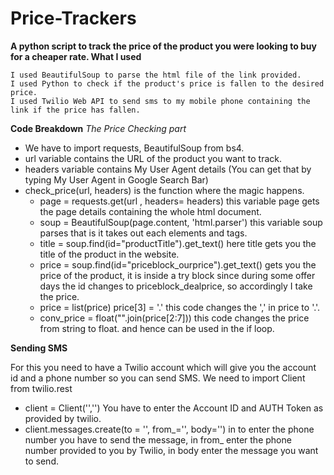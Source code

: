                                                    
                                                   
 # Price-Trackers 

**A python script to track the price of the product you were looking to buy for a cheaper rate.
What I used**

    I used BeautifulSoup to parse the html file of the link provided.
    I used Python to check if the product's price is fallen to the desired price.
    I used Twilio Web API to send sms to my mobile phone containing the link if the price has fallen.

**Code Breakdown**
*The Price Checking part*

  -  We have to import requests, BeautifulSoup from bs4.
  - url variable contains the URL of the product you want to track.
  -  headers variable contains My User Agent details (You can get that by typing My User Agent in Google Search Bar)
  - check_price(url, headers) is the function where the magic happens.
      -  page = requests.get(url , headers= headers) this variable page gets the page details containing the whole html document.
      -  soup = BeautifulSoup(page.content, 'html.parser') this variable soup parses that is it takes out each elements and tags.
      -  title = soup.find(id="productTitle").get_text() here title gets you the title of the product in the website.
      -  price = soup.find(id="priceblock_ourprice").get_text() gets you the price of the product, it is inside a try block since during some offer days the id changes to priceblock_dealprice, so accordingly I take the price.
      -  price = list(price) price[3] = '.' this code changes the ',' in price to '.'.
      -  conv_price = float("".join(price[2:7])) this code changes the price from string to float. and hence can be used in the if loop.

         

**Sending SMS**

For this you need to have a Twilio account which will give you the account id and a phone number so you can send SMS.
We need to import Client from twilio.rest
 -  client = Client('','') You have to enter the Account ID and AUTH Token as provided by twilio.
 - client.messages.create(to = '', from_='', body='') in to enter the phone number you have to send the message, in from_ enter the phone number provided to you by Twilio, in body enter the message you want to send.
